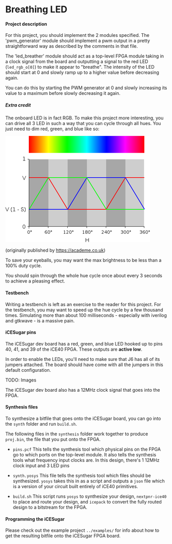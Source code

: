 # Breathing LED

#### Project description

For this project, you should implement the 2 modules specified. The 'pwm_generator' module should
implement a pwm output in a pretty straightforward way as described by the comments in that file.

The 'led_breather' module should act as a top-level FPGA module taking in a clock signal from the
board and outputting a signal to the red LED (`led_rgb_o[0]`) to make it appear to "breathe". The intensity of the LED should start at 0 and slowly ramp up to a higher value before decreasing again.

You can do this by starting the PWM generator at 0 and slowly increasing its value to a maximum before slowly decreasing it again.

##### Extra credit

The onboard LED is in fact RGB. To make this project more interesting, you can drive all 3 LED in such a way that you can cycle through all hues. You just need to dim red, green, and blue like so:

![rgb cycle diagram](assets/rgb_cycle.png)

(originally published by https://academe.co.uk)

To save your eyeballs, you may want the max brightness to be less than a 100% duty cycle.

You should spin through the whole hue cycle once about every 3 seconds to achieve a pleasing effect.

#### Testbench

Writing a testbench is left as an exercise to the reader for this project. For the testbench, you may want to speed up the hue cycle by a few thousand times. Simulating more than about 100 milliseconds - especially with iverilog and gtkwave - is a massive pain.

#### iCESugar pins

The iCESugar dev board has a red, green, and blue LED hooked up to pins 40, 41, and 39 of the iCE40
FPGA. These outputs are **active low**.

In order to enable the LEDs, you'll need to make sure that J6 has all of its jumpers attached. The board should have come with all the jumpers in this default configuration.

TODO: Images

The iCESugar dev board also has a 12MHz clock signal that goes into the FPGA.

#### Synthesis files

To synthesize a bitfile that goes onto the iCESugar board, you can go into the `synth` folder and run `build.sh`.

The following files in the `synthesis` folder work together to produce `proj.bin`, the file that you put onto the FPGA.
 - `pins.pcf`
   This tells the synthesis tool which physical pins on the FPGA go to which ports on the top-level module. It also tells the synthesis tools what frequency input clocks are.
   In this design, there's 1 12MHz clock input and 3 LED pins

 - `synth.yosys`
   This file tells the synthesis tool which files should be synthesized. `yosys` takes this in as a script and
   outputs a `json` file which is a version of your circuit built entirely of iCE40 primitives.

 - `build.sh`
   This script runs `yosys` to synthesize your design, `nextpnr-ice40` to place and route your design, and `icepack` to
   convert the fully routed design to a bitstream for the FPGA.

#### Programming the iCESugar

Please check out the example project `../examples/` for info about how to get the resulting bitfile onto the iCESugar FPGA board.
